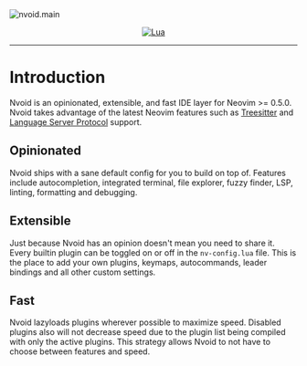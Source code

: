 <img :src="$withBase('/assets/Nvoid.png')" alt="nvoid.main">
<div align="center">

[![Lua](https://img.shields.io/badge/Made%20with%20Lua-blue.svg?style=for-the-badge&logo=lua)](https://lua.org)

</div>

---

# Introduction

Nvoid is an opinionated, extensible, and fast IDE layer for Neovim >= 0.5.0. Nvoid takes advantage of the latest Neovim features such as [Treesitter](https://tree-sitter.github.io/tree-sitter/) and [Language Server Protocol](https://en.wikipedia.org/wiki/Language_Server_Protocol) support.

## Opinionated

Nvoid ships with a sane default config for you to build on top of. Features include autocompletion, integrated terminal, file explorer, fuzzy finder, LSP, linting, formatting and debugging.

## Extensible

Just because Nvoid has an opinion doesn't mean you need to share it. Every builtin plugin can be toggled on or off in the `nv-config.lua` file. This is the place to add your own plugins, keymaps, autocommands, leader bindings and all other custom settings.

## Fast

Nvoid lazyloads plugins wherever possible to maximize speed. Disabled plugins also will not decrease speed due to the plugin list being compiled with only the active plugins. This strategy allows Nvoid to not have to choose between features and speed.
